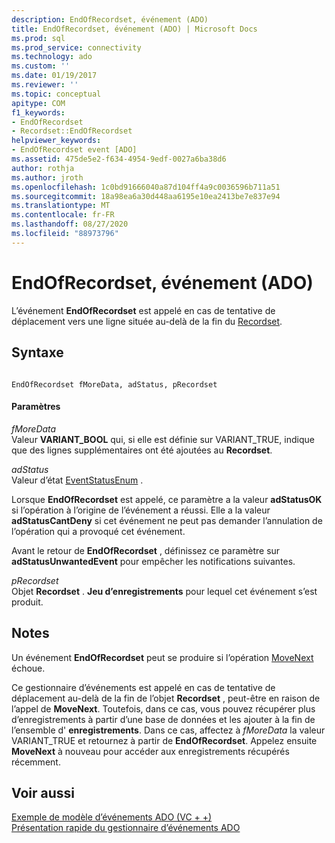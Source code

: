 ```yaml
---
description: EndOfRecordset, événement (ADO)
title: EndOfRecordset, événement (ADO) | Microsoft Docs
ms.prod: sql
ms.prod_service: connectivity
ms.technology: ado
ms.custom: ''
ms.date: 01/19/2017
ms.reviewer: ''
ms.topic: conceptual
apitype: COM
f1_keywords:
- EndOfRecordset
- Recordset::EndOfRecordset
helpviewer_keywords:
- EndOfRecordset event [ADO]
ms.assetid: 475de5e2-f634-4954-9edf-0027a6ba38d6
author: rothja
ms.author: jroth
ms.openlocfilehash: 1c0bd91666040a87d104ff4a9c0036596b711a51
ms.sourcegitcommit: 18a98ea6a30d448aa6195e10ea2413be7e837e94
ms.translationtype: MT
ms.contentlocale: fr-FR
ms.lasthandoff: 08/27/2020
ms.locfileid: "88973796"
---
```

# <a name="endofrecordset-event-ado"></a>EndOfRecordset, événement (ADO)
L’événement **EndOfRecordset** est appelé en cas de tentative de déplacement vers une ligne située au-delà de la fin du [Recordset](../../../ado/reference/ado-api/recordset-object-ado.md).  
  
## <a name="syntax"></a>Syntaxe  
  
```  
  
EndOfRecordset fMoreData, adStatus, pRecordset  
```  
  
#### <a name="parameters"></a>Paramètres  
 *fMoreData*  
 Valeur **VARIANT_BOOL** qui, si elle est définie sur VARIANT_TRUE, indique que des lignes supplémentaires ont été ajoutées au **Recordset**.  
  
 *adStatus*  
 Valeur d’état [EventStatusEnum](../../../ado/reference/ado-api/eventstatusenum.md) .  
  
 Lorsque **EndOfRecordset** est appelé, ce paramètre a la valeur **adStatusOK** si l’opération à l’origine de l’événement a réussi. Elle a la valeur **adStatusCantDeny** si cet événement ne peut pas demander l’annulation de l’opération qui a provoqué cet événement.  
  
 Avant le retour de **EndOfRecordset** , définissez ce paramètre sur **adStatusUnwantedEvent** pour empêcher les notifications suivantes.  
  
 *pRecordset*  
 Objet **Recordset** . **Jeu d’enregistrements** pour lequel cet événement s’est produit.  
  
## <a name="remarks"></a>Notes  
 Un événement **EndOfRecordset** peut se produire si l’opération [MoveNext](../../../ado/reference/ado-api/movefirst-movelast-movenext-and-moveprevious-methods-ado.md) échoue.  
  
 Ce gestionnaire d’événements est appelé en cas de tentative de déplacement au-delà de la fin de l’objet **Recordset** , peut-être en raison de l’appel de **MoveNext**. Toutefois, dans ce cas, vous pouvez récupérer plus d’enregistrements à partir d’une base de données et les ajouter à la fin de l’ensemble d' **enregistrements**. Dans ce cas, affectez à *fMoreData* la valeur VARIANT_TRUE et retournez à partir de **EndOfRecordset**. Appelez ensuite **MoveNext** à nouveau pour accéder aux enregistrements récupérés récemment.  
  
## <a name="see-also"></a>Voir aussi  
 [Exemple de modèle d’événements ADO (VC + +)](../../../ado/reference/ado-api/ado-events-model-example-vc.md)   
 [Présentation rapide du gestionnaire d’événements ADO](../../../ado/guide/data/ado-event-handler-summary.md)
